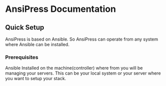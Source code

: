 # AnsiPress Documentation



## Quick Setup

AnsiPress is based on Ansible. So AnsiPress can operate from any system where Ansible can be installed. 

### Prerequisites

Ansible Installed on the machine\(controller\) where from you will be managing your servers.  This can be your local system or your server where you want to setup your stack.





## 



